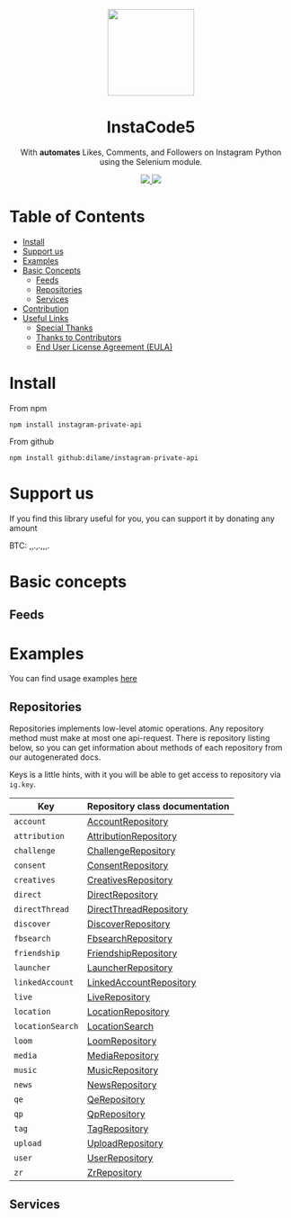 <p align="center">
  <img src="https://cloud.githubusercontent.com/assets/1809268/15931032/2792427e-2e56-11e6-831e-ffab238cc4a2.png" width="154">
  <h1 align="center">InstaCode5</h1>
  <p align="center">With <b>automates</b> Likes, Comments, and Followers on Instagram Python using the Selenium module.<p>
  <p align="center">
    <a href="https://github.com/sangbatosai-code5/InstaCode5/blob/master/LICENSE.md">
      <img src="https://img.shields.io/badge/license-GPLv3-blue.svg" />
    </a>
    <a href="https://github.com/SeleniumHQ/selenium">
      <img src="https://img.shields.io/badge/built%20with-Selenium-yellow.svg" />
    </a>


  </p>
</p>

# Table of Contents

- [Install](#install)
- [Support us](#support-us)
- [Examples](#examples)
- [Basic Concepts](#basic-concepts)
  - [Feeds](#feeds)
  - [Repositories](#repositories)
  - [Services](#services)
- [Contribution](#contribution)
- [Useful Links](#useful-links)
  - [Special Thanks](#special-thanks)
  - [Thanks to Contributors](#thanks-to-contributors)
  - [End User License Agreement (EULA)](#end-user-license-agreement-eula)
  
  
# Install

From npm

```
npm install instagram-private-api
```

From github

```
npm install github:dilame/instagram-private-api
```

# Support us

If you find this library useful for you, you can support it by donating any amount

BTC: ,,.,.,,,.

# Basic concepts
## Feeds

# Examples
You can find usage examples [here](examples)

## Repositories

Repositories implements low-level atomic operations. Any repository method must make at most one api-request. There is repository listing below, so you can get information about methods of each repository from our autogenerated docs.

Keys is a little hints, with it you will be able to get access to repository via `ig.key`.

| Key              | Repository class documentation                                                                                                                                          |
| ---------------- | ----------------------------------------------------------------------------------------------------------------------------------------------------------------------- |
| `account`        | [AccountRepository](https://github.com/dilame/instagram-private-api/blob/master/docs/classes/_repositories_account_repository_.accountrepository.md)                    |
| `attribution`    | [AttributionRepository](https://github.com/dilame/instagram-private-api/blob/master/docs/classes/_repositories_attribution_repository_.attributionrepository.md)        |
| `challenge`      | [ChallengeRepository](https://github.com/dilame/instagram-private-api/blob/master/docs/classes/_repositories_challenge_repository_.challengerepository.md)              |
| `consent`        | [ConsentRepository](https://github.com/dilame/instagram-private-api/blob/master/docs/classes/_repositories_consent_repository_.consentrepository.md)                    |
| `creatives`      | [CreativesRepository](https://github.com/dilame/instagram-private-api/blob/master/docs/classes/_repositories_creatives_repository_.creativesrepository.md)              |
| `direct`         | [DirectRepository](https://github.com/dilame/instagram-private-api/blob/master/docs/classes/_repositories_direct_repository_.directrepository.md)                       |
| `directThread`   | [DirectThreadRepository](https://github.com/dilame/instagram-private-api/blob/master/docs/classes/_repositories_direct_thread_repository_.directthreadrepository.md)    |
| `discover`       | [DiscoverRepository](https://github.com/dilame/instagram-private-api/blob/master/docs/classes/_repositories_discover_repository_.discoverrepository.md)                 |
| `fbsearch`       | [FbsearchRepository](https://github.com/dilame/instagram-private-api/blob/master/docs/classes/_repositories_fbsearch_repository_.fbsearchrepository.md)                 |
| `friendship`     | [FriendshipRepository](https://github.com/dilame/instagram-private-api/blob/master/docs/classes/_repositories_friendship_repository_.friendshiprepository.md)           |
| `launcher`       | [LauncherRepository](https://github.com/dilame/instagram-private-api/blob/master/docs/classes/_repositories_launcher_repository_.launcherrepository.md)                 |
| `linkedAccount`  | [LinkedAccountRepository](https://github.com/dilame/instagram-private-api/blob/master/docs/classes/_repositories_linked_account_repository_.linkedaccountrepository.md) |
| `live`           | [LiveRepository](https://github.com/dilame/instagram-private-api/blob/master/docs/classes/_repositories_live_repository_.liverepository.md)                             |
| `location`       | [LocationRepository](https://github.com/dilame/instagram-private-api/blob/master/docs/classes/_repositories_location_repository_.locationrepository.md)                 |
| `locationSearch` | [LocationSearch](https://github.com/dilame/instagram-private-api/blob/master/docs/classes/_repositories_location_search_repository_.locationsearch.md)                  |
| `loom`           | [LoomRepository](https://github.com/dilame/instagram-private-api/blob/master/docs/classes/_repositories_loom_repository_.loomrepository.md)                             |
| `media`          | [MediaRepository](https://github.com/dilame/instagram-private-api/blob/master/docs/classes/_repositories_media_repository_.mediarepository.md)                          |
| `music`          | [MusicRepository](https://github.com/dilame/instagram-private-api/blob/master/docs/classes/_repositories_music_repository_.musicrepository.md)                          |
| `news`           | [NewsRepository](https://github.com/dilame/instagram-private-api/blob/master/docs/classes/_repositories_news_repository_.newsrepository.md)                             |
| `qe`             | [QeRepository](https://github.com/dilame/instagram-private-api/blob/master/docs/classes/_repositories_qe_repository_.qerepository.md)                                   |
| `qp`             | [QpRepository](https://github.com/dilame/instagram-private-api/blob/master/docs/classes/_repositories_qp_repository_.qprepository.md)                                   |
| `tag`            | [TagRepository](https://github.com/dilame/instagram-private-api/blob/master/docs/classes/_repositories_tag_repository_.tagrepository.md)                                |
| `upload`         | [UploadRepository](https://github.com/dilame/instagram-private-api/blob/master/docs/classes/_repositories_upload_repository_.uploadrepository.md)                       |
| `user`           | [UserRepository](https://github.com/dilame/instagram-private-api/blob/master/docs/classes/_repositories_user_repository_.userrepository.md)                             |
| `zr`             | [ZrRepository](https://github.com/dilame/instagram-private-api/blob/master/docs/classes/_repositories_zr_repository_.zrrepository.md)                                   |

## Services
